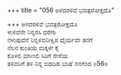+++
title = "056 ಅಳಿದರಳಿವೆ ಭವತ್ಪರೋಕ್ಷದೊ"

+++
ಅಳಿದರಳಿವೆ ಭವತ್ಪರೋಕ್ಷದೊ  
ಳುಳಿವೆನೇ ನಿನ್ನರಸಿ ಧರೆಗಾ  
ನಳುಪುವೆನೆ ನಿನ್ನಳಿವನೀಕ್ಷಿಪ ಧೈರ್ಯವೇ ತನಗೆ   
ನೆಲನ ಕುಂತಿಯ ಮಕ್ಕಳೇ ಕೈ  
ಕೊಳಲಿ ಮಾಣಲಿ ಸಿರಿಗೆ ಸೇಸೆಯ   
ತಳಿವರಿಗೆ ತಳಿ ನಿನ್ನ ಬಿಡದಿಹ ಭಾಷೆ ನನಗೆಂದ       ॥56॥
